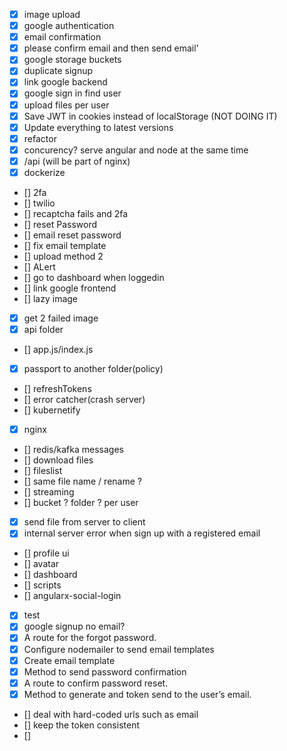 - [x] image upload
- [x] google authentication
- [x] email confirmation
- [x] please confirm email and then send email'
- [x] google storage buckets
- [x] duplicate signup
- [x] link google backend
- [x] google sign in find user
- [x] upload files per user
- [x] Save JWT in cookies instead of localStorage (NOT DOING IT)
- [x] Update everything to latest versions
- [x] refactor
- [x] concurency? serve angular and node at the same time
- [x] /api (will be part of nginx)
- [x] dockerize
- [] 2fa
- [] twilio
- [] recaptcha fails and 2fa
- [] reset Password
- [] email reset password
- [] fix email template
- [] upload method 2
- [] ALert
- [] go to dashboard when loggedin
- [] link google frontend
- [] lazy image
- [x] get 2 failed image
- [x] api folder
- [] app.js/index.js
- [x] passport to another folder(policy)
- [] refreshTokens
- [] error catcher(crash server)
- [] kubernetify
- [x] nginx
- [] redis/kafka messages
- [] download files
- [] fileslist
- [] same file name / rename ?
- [] streaming
- [] bucket ? folder ? per user
- [x] send file from server to client
- [x] internal server error when sign up with a registered email
- [] profile ui
- [] avatar
- [] dashboard
- [] scripts
- [] angularx-social-login
- [x] test
- [x] google signup no email?
- [x] A route for the forgot password.
- [x] Configure nodemailer to send email templates
- [x] Create email template
- [x] Method to send password confirmation
- [x] A route to confirm password reset.
- [x] Method to generate and token send to the user’s email.
- [] deal with hard-coded urls such as email
- [] keep the token consistent
- [] 